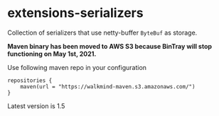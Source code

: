 # extensions-serializers

Collection of serializers that use netty-buffer `ByteBuf` as storage.

**Maven binary has been moved to AWS S3 because BinTray will stop functioning on May 1st, 2021.**

Use following maven repo in your configuration

```
repositories {
    maven(url = "https://walkmind-maven.s3.amazonaws.com/")
}
```

Latest version is 1.5
